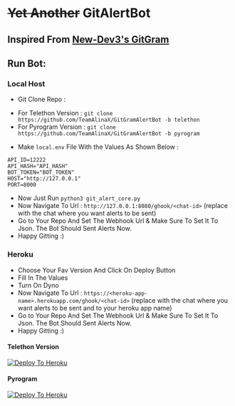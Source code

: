 # ~~Yet Another~~ GitAlertBot

## Inspired From [New-Dev3's GitGram](https://github.com/New-Dev3/GitGram-Bot/)

## Run Bot: 
### Local Host

* Git Clone Repo :
- For Telethon Version : `git clone https://github.com/TeamAlinaX/GitGramAlertBot -b telethon`
- For Pyrogram Version : `git clone https://github.com/TeamAlinaX/GitGramAlertBot -b pyrogram`
* Make `local.env` File With the Values As Shown Below : 
```
API_ID=12222
API_HASH="API_HASH"
BOT_TOKEN="BOT_TOKEN"
HOST="http://127.0.0.1"
PORT=8000
```
* Now Just Run `python3 git_alert_core.py`
* Now Navigate To Url : `http://127.0.0.1:8080/ghook/<chat-id>` (replace <chat-id> with the chat where you want alerts to be sent)
* Go to Your Repo And Set The Webhook Url & Make Sure To Set It To Json. The Bot Should Sent Alerts Now.
* Happy Gitting :)

### Heroku
* Choose Your Fav Version And Click On Deploy Button
* Fill In The Values 
* Turn On Dyno
* Now Navigate To Url : `https://<heroku-app-name>.herokuapp.com/ghook/<chat-id>` (replace <chat-id> with the chat where you want alerts to be sent and <heroku-app-name> to your heroku app name)
* Go to Your Repo And Set The Webhook Url & Make Sure To Set It To Json. The Bot Should Sent Alerts Now.
* Happy Gitting :)
#### Telethon Version 

[![Deploy To Heroku](https://www.herokucdn.com/deploy/button.svg)](https://heroku.com/deploy?template=https://github.com/TeamAlinaX/GitGramAlertBot/blob/telethon)

#### Pyrogram
[![Deploy To Heroku](https://www.herokucdn.com/deploy/button.svg)](https://heroku.com/deploy?template=https://github.com/TeamAlinaX/GitGramAlertBot/blob/pyrogram)
